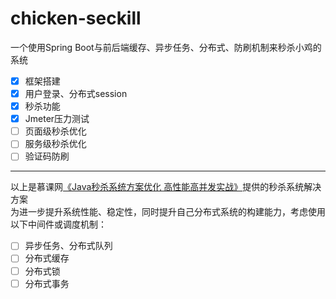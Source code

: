 # chicken-seckill
一个使用Spring Boot与前后端缓存、异步任务、分布式、防刷机制来秒杀小鸡的系统

* [x] 框架搭建
* [x] 用户登录、分布式session
* [x] 秒杀功能
* [x] Jmeter压力测试
* [ ] 页面级秒杀优化
* [ ] 服务级秒杀优化
* [ ] 验证码防刷

--------------------------
以上是慕课网[《Java秒杀系统方案优化 高性能高并发实战》](https://coding.imooc.com/class/168.html)提供的秒杀系统解决方案  
为进一步提升系统性能、稳定性，同时提升自己分布式系统的构建能力，考虑使用以下中间件或调度机制：

* [ ] 异步任务、分布式队列
* [ ] 分布式缓存
* [ ] 分布式锁
* [ ] 分布式事务